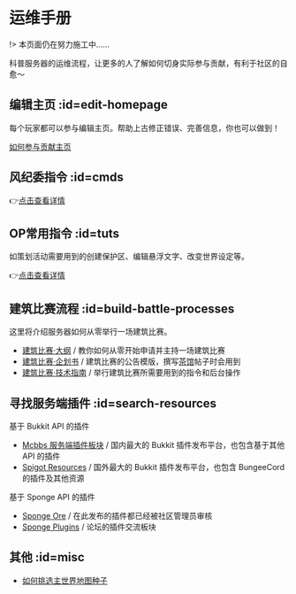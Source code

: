 # 运维手册

!> 本页面仍在努力施工中……

科普服务器的运维流程，让更多的人了解如何切身实际参与贡献，有利于社区的自愈～

## 编辑主页 :id=edit-homepage

每个玩家都可以参与编辑主页。帮助上古修正错误、完善信息，你也可以做到！

[如何参与贡献主页](/staff/how-to-edit-homepage.md)

## 风纪委指令 :id=cmds

👉[点击查看详情](/staff/cmds-simple.md)

## OP常用指令 :id=tuts

如策划活动需要用到的创建保护区、编辑悬浮文字、改变世界设定等。

👉[点击查看详情](/staff/cmds-advanced.md)

## 建筑比赛流程 :id=build-battle-processes

这里将介绍服务器如何从零举行一场建筑比赛。

- [建筑比赛·大纲](https://bbs.mimaru.me/d/435) / 教你如何从零开始申请并主持一场建筑比赛
- [建筑比赛·企划书](https://bbs.mimaru.me/d/436) / 建筑比赛的公告模版，撰写[茶馆](https://bbs.mimaru.me/)帖子时会用到
- [建筑比赛·技术指南](staff/build-battle/tech-spec.md) / 举行建筑比赛所需要用到的指令和后台操作

<!-- ## 小游戏策划 :id=game-design

这里将从零开始介绍一般的<em>服务器活动</em>是如何策划、部署的。

你也可以把这部分内容当成是教你使用基于 Bukkit 的 MC 服务端。

- [MC Java 版的服务端种类的概述](/staff/game-design/server-homepage.md)
- [使用 PufferPanel 管理 MC 服务端](/staff/game-design/pufferpanel.md)
- [查找、安装、配置、使用你的第一个插件](/staff/game-design/your-first-plugin.md)
- [一切就绪 - 开始策划属于你的活动！](/staff/game-design/prep.md) -->

## 寻找服务端插件 :id=search-resources

基于 Bukkit API 的插件

- [Mcbbs 服务端插件板块](http://www.mcbbs.net/forum-servermod-1.html) / 国内最大的 Bukkit 插件发布平台，也包含基于其他 API 的插件
- [Spigot Resources](https://www.spigotmc.org/resources/) / 国外最大的 Bukkit 插件发布平台，也包含 BungeeCord 的插件及其他资源

基于 Sponge API 的插件

- [Sponge Ore](https://ore.spongepowered.org/) / 在此发布的插件都已经被社区管理员审核
- [Sponge Plugins](https://forums.spongepowered.org/c/plugins) / 论坛的插件交流板块

## 其他 :id=misc

- [如何挑选主世界地图种子](/staff/how-to-pick-overworld.md)
